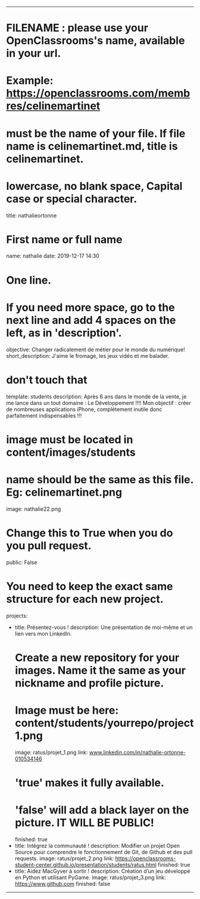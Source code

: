 ---

# FILENAME : please use your OpenClassrooms's name, available in your url.
# Example: https://openclassrooms.com/membres/celinemartinet
# must be the name of your file. If file name is celinemartinet.md, title is celinemartinet.
# lowercase, no blank space, Capital case or special character.
title: nathalieortonne

# First name or full name
name: nathalie
date: 2019-12-17 14:30

# One line.
# If you need more space, go to the next line and add 4 spaces on the left, as in 'description'.
objective: Changer radicalement de métier pour le monde du numérique!
short_description: J'aime le fromage, les jeux vidéo et me balader.

# don't touch that
template: students
description:
    Après 6 ans dans le monde de la vente, je me lance dans un tout domaine : Le Développement !!!!
    Mon objectif : créer de nombreuses applications iPhone, complètement inutile donc parfaitement indispensables !!!
    

# image must be located in content/images/students
# name should be the same as this file. Eg: celinemartinet.png
image: nathalie22.png

# Change this to True when you do you pull request.
public: False

# You need to keep the exact same structure for each new project.
projects:
  - title: Présentez-vous !
    description: Une présentation de moi-même et un lien vers mon LinkedIn.
    # Create a new repository for your images. Name it the same as your nickname and profile picture.
    # Image must be here: content/students/yourrepo/project1.png
    image: ratus/projet_1.png
    link: www.linkedin.com/in/nathalie-ortonne-010534146
    # 'true' makes it fully available.
    # 'false' will add a black layer on the picture. IT WILL BE PUBLIC!
    finished: true
  - title: Intégrez la communauté !
    description: Modifier un projet Open Source pour comprendre le fonctionnement de Git, de Github et des pull requests. 
    image: ratus/projet_2.png
    link: https://openclassrooms-student-center.github.io/presentation/students/ratus.html
    finished: true
  - title: Aidez MacGyver à sortir !
    description: Création d’un jeu développé en Python et utilisant PyGame.
    image: ratus/projet_3.png
    link: https://www.github.com
    finished: false
---